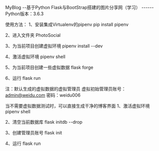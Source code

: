 MyBlog
--基于Python Flask与BootStrap搭建的图片分享网（学习）
------Python版本：3.6.3

使用方法：
1、安装集成Virtualenv的pipenv
pip install pipenv

2、进入文件夹 PhotoSocial

3、为当前项目创建虚拟环境
pipenv install --dev

4、激活虚拟环境
pipenv shell

5、为当前项目创建一些虚拟数据
flask forge

6、运行
flask run

注：默认生成的虚拟数据的虚拟管理员
虚拟初始管理员账号：admin@weidu.com 密码：weidu006

当不需要虚拟数据测试时，可以直接生成干净的博客界面
1、激活虚拟环境
pipenv shell

2、清空当前数据库
flask initdb --drop

3、创建管理员账号
flask init

4、运行
flask run
